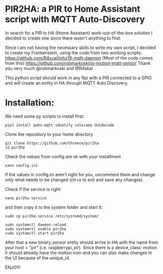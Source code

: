 # PIR2HA: a PIR to Home Assistant script with MQTT Auto-Discovery
In search for a PIR to HA (Home Assistant) work-out-of-the-box solution I decided to create one since there wasn't anything to find.

Since I am not having the necessary skills to write my own script, I decided to create my Frankenstein, using the code from two working scripts:
https://github.com/R4scal/mhz19-mqtt-daemon (Most of the code comes from this)
https://github.com/robmarkoski/pi-motion-mqtt-sensor 
Thank you very much @robmarkoski and @R4skal

This python script should work in any Rpi with a PIR connected to a GPIO and will create an entity in HA through MQTT Auto Discovery.

# Installation:
We need some py scripts to install first:
```
pip3 install paho-mqtt sdnotify colorama Unidecode
```
Clone the repository to your home directory
```
git clone https://github.com/Chreece/pir2ha
cd pir2ha
```

Check the values from config are ok with your installment
```
nano config.ini
```
If the values in config.ini aren't right for you, uncomment them and change only what needs to be changed (ctr+x to exit and save any changes).

Check if the service is right:
```
nano pir2ha.service
```
and then copy it to the system folder and start it:
```
sudo cp pir2ha.service /etc/systemd/system/

sudo systemctl daemon-reload
sudo systemctl enable pir2ha
sudo systemctl start pir2ha
```

After that a new binary_sensor entity should arrive in HA with the name from your host + "pir" (i.e. raspberrypi_pir).
Since there is a device_class: motion it should already have the motion icon and you can also make changes in the UI because of the unique_id.

ENJOY!
